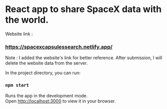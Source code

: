 # React app to share SpaceX data with the world.

Website link :
### https://spacexcapsulessearch.netlify.app/

Note : I added the website's link for better reference. After submission, I will delete the website data from the server.

In the project directory, you can run:

### `npm start`

Runs the app in the development mode.\
Open [http://localhost:3000](http://localhost:3000) to view it in your browser.
